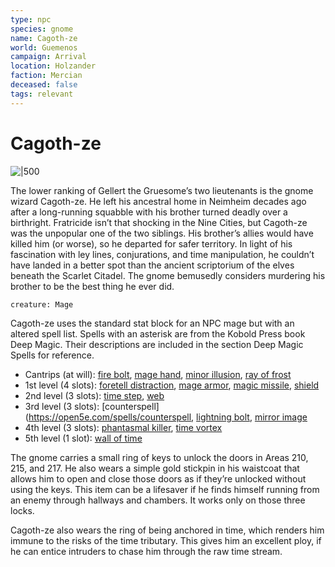 ```yaml
---
type: npc
species: gnome
name: Cagoth-ze
world: Guemenos
campaign: Arrival
location: Holzander
faction: Mercian
deceased: false
tags: relevant
---
```


# Cagoth-ze

![|500](https://i.imgur.com/XWEnZZC.png)

The lower ranking of Gellert the Gruesome’s two lieutenants is the gnome wizard Cagoth-ze. He left his ancestral home in Neimheim decades ago after a long-running squabble with his brother turned deadly over a birthright. Fratricide isn’t that shocking in the Nine Cities, but Cagoth-ze was the unpopular one of the two siblings. His brother’s allies would have killed him (or worse), so he departed for safer territory. In light of his fascination with ley lines, conjurations, and time manipulation, he couldn’t have landed in a better spot than the ancient scriptorium of the elves beneath the Scarlet Citadel. The gnome bemusedly considers murdering his brother to be the best thing he ever did.

```statblock
creature: Mage
```

Cagoth-ze uses the standard stat block for an NPC mage but with an altered spell list. Spells with an asterisk are from the Kobold Press book Deep Magic. Their descriptions are included in the section Deep Magic Spells for reference.

- Cantrips (at will): [fire bolt](https://open5e.com/spells/fire-bolt), [mage hand](https://open5e.com/spells/mage-hand), [minor illusion](https://open5e.com/spells/minor-illusion), [ray of frost](https://open5e.com/spells/ray-of-frost)
- 1st level (4 slots): [foretell distraction](https://www.5esrd.com/spellcasting/3pp-spells/spells-open-design-llc/foretell-distraction/), [mage armor](https://open5e.com/spells/mage-armor), [magic missile](https://open5e.com/spells/magic-missile), [shield](https://open5e.com/spells/shield)
- 2nd level (3 slots): [time step](https://www.5esrd.com/spellcasting/3pp-spells/spells-kobold-press/time-step/), [web](https://open5e.com/spells/web)  
- 3rd level (3 slots): [counterspell](https://open5e.com/spells/counterspell, [lightning bolt](https://open5e.com/spells/lightning-bolt), [mirror image](https://open5e.com/spells/mirror-image)
- 4th level (3 slots): [phantasmal killer](https://open5e.com/spells/phantasmal-killer), [time vortex](https://www.5esrd.com/spellcasting/3pp-spells/spells-kobold-press/time-vortex/)  
- 5th level (1 slot): [wall of time](https://www.5esrd.com/spellcasting/3pp-spells/spells-kobold-press/wall-of-time/)

The gnome carries a small ring of keys to unlock the doors in Areas 210, 215, and 217. He also wears a simple gold stickpin in his waistcoat that allows him to open and close those doors as if they’re unlocked without using   the keys. This item can be a lifesaver if he finds himself running from an enemy through hallways and chambers. It works only on those three locks.

Cagoth-ze also wears the ring of being anchored in time, which renders him immune to the risks of the time tributary. This gives him an excellent ploy, if he can entice intruders to chase him through the raw time stream.
